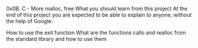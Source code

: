 0x0B. C - More malloc, free
What you should learn from this project At the end of this project you are expected to be able to explain to anyone, without the help of Google:

How to use the exit function What are the functions callo and realloc from the standard library and how to use them
